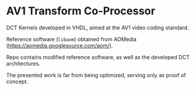 # AV1 Transform Co-Processor

DCT Kernels developed in VHDL, aimed at the AV1 video coding standard.

Reference software (`libaom`) obtained from AOMedia (https://aomedia.googlesource.com/aom/).

Repo contains modified reference software, as well as the developed DCT architectures.

The presented work is far from being optimized, serving only as proof of concept.